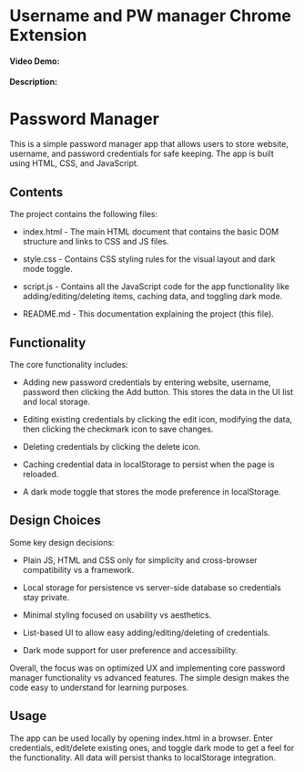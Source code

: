 # Username and PW manager Chrome Extension
#### Video Demo:  <URL HERE>
#### Description:

# Password Manager

This is a simple password manager app that allows users to store website, username, and password credentials for safe keeping. The app is built using HTML, CSS, and JavaScript.

## Contents

The project contains the following files:

- index.html - The main HTML document that contains the basic DOM structure and links to CSS and JS files.

- style.css - Contains CSS styling rules for the visual layout and dark mode toggle.

- script.js - Contains all the JavaScript code for the app functionality like adding/editing/deleting items, caching data, and toggling dark mode.

- README.md - This documentation explaining the project (this file).

## Functionality

The core functionality includes:

- Adding new password credentials by entering website, username, password then clicking the Add button. This stores the data in the UI list and local storage.

- Editing existing credentials by clicking the edit icon, modifying the data, then clicking the checkmark icon to save changes.

- Deleting credentials by clicking the delete icon. 

- Caching credential data in localStorage to persist when the page is reloaded.

- A dark mode toggle that stores the mode preference in localStorage.

## Design Choices

Some key design decisions:

- Plain JS, HTML and CSS only for simplicity and cross-browser compatibility vs a framework.

- Local storage for persistence vs server-side database so credentials stay private.

- Minimal styling focused on usability vs aesthetics.

- List-based UI to allow easy adding/editing/deleting of credentials.

- Dark mode support for user preference and accessibility.

Overall, the focus was on optimized UX and implementing core password manager functionality vs advanced features. The simple design makes the code easy to understand for learning purposes.

## Usage

The app can be used locally by opening index.html in a browser. Enter credentials, edit/delete existing ones, and toggle dark mode to get a feel for the functionality. All data will persist thanks to localStorage integration.